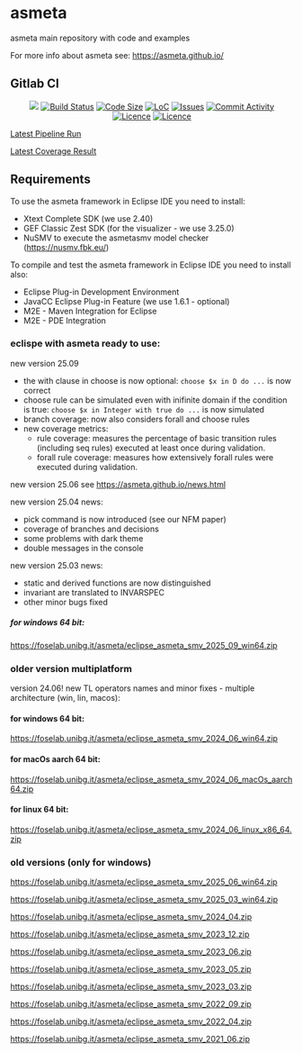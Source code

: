 # asmeta
asmeta main repository with code and examples

For more info about asmeta see: https://asmeta.github.io/

## Gitlab CI
<p align="center">
	<a href="https://gitlab.com/garganti/asmeta/-/pipelines/gitlab_ci/latest" alt="Pipeline Status">
        <img src="https://gitlab.com/garganti/asmeta/badges/gitlab_ci/pipeline.svg" /></a>
    <a href="https://gitlab.com/garganti/asmeta/-/pipelines/gitlab_ci/latest">
        <img src="https://img.shields.io/gitlab/pipeline/garganti/asmeta" alt="Build Status"></a>
    <a href="https://github.com/asmeta/asmeta">
        <img src="https://img.shields.io/github/languages/code-size/asmeta/asmeta"
            alt="Code Size"></a>
    <a href="https://github.com/asmeta/asmeta">
        <img src="https://img.shields.io/tokei/lines/github/asmeta/asmeta"
            alt="LoC"></a>
    <a href="https://github.com/asmeta/asmeta/issues">
        <img src="https://img.shields.io/github/issues/asmeta/asmeta"
            alt="Issues"/></a>
	<a href="https://github.com/asmeta/asmeta/issues">
        <img src="https://img.shields.io/github/commit-activity/y/asmeta/asmeta"
            alt="Commit Activity"/></a>
	<a href="https://github.com/asmeta/asmeta/blob/master/LICENSE">
        <img src="https://img.shields.io/github/license/asmeta/asmeta"
            alt="Licence"/></a>
	<a href="https://github.com/asmeta/asmeta/graphs/contributors">
        <img src="https://img.shields.io/github/contributors/asmeta/asmeta"
            alt="Licence"/></a>
	
</p>

<a href="https://gitlab.com/garganti/asmeta/-/pipelines/gitlab_ci/latest" alt="Latest Pipeline"> Latest Pipeline Run </a>

<a href="https://gitlab.com/garganti/asmeta/-/jobs/artifacts/gitlab_ci/file/reports/coverage/report.aggregate/index.html?job=test-jdk8" alt="Latest Coverage"> Latest Coverage Result </a>

## Requirements
To use the asmeta framework in Eclipse IDE you need to install:

* Xtext Complete SDK (we use 2.40)
* GEF Classic Zest SDK (for the visualizer - we use 3.25.0)
* NuSMV to execute the asmetasmv model checker (https://nusmv.fbk.eu/)

To compile and test the asmeta framework in Eclipse IDE you need to install also:

* Eclipse Plug-in Development Environment
* JavaCC Eclipse Plug-in Feature (we use 1.6.1 - optional)
* M2E - Maven Integration for Eclipse
* M2E - PDE Integration
 
### eclispe with asmeta ready to use:

new version 25.09
 - the with clause in choose is now optional: `choose $x in D do ...` is now correct
 - choose rule can be simulated even with inifinite domain if the condition is true: `choose $x in Integer with true do ...` is now simulated
 - branch coverage: now also considers forall and choose rules  
 - new coverage metrics:
    - rule coverage: measures the percentage of basic transition rules (including seq rules) executed at least once during validation.
    - forall rule coverage: measures how extensively forall rules were executed during validation.

new version 25.06 see https://asmeta.github.io/news.html

new version 25.04 news:
 - pick command is now introduced (see our NFM paper)
 - coverage of branches and decisions
 - some problems with dark theme
 - double messages in the console

new version 25.03 news:
 - static and derived functions are now distinguished
 - invariant are translated to INVARSPEC
 - other minor bugs fixed

##### for windows 64 bit:
https://foselab.unibg.it/asmeta/eclipse_asmeta_smv_2025_09_win64.zip

### older version multiplatform
version 24.06! new TL operators names and minor fixes - multiple architecture (win, lin, macos):

#### for windows 64 bit:
https://foselab.unibg.it/asmeta/eclipse_asmeta_smv_2024_06_win64.zip
#### for macOs aarch 64 bit:
https://foselab.unibg.it/asmeta/eclipse_asmeta_smv_2024_06_macOs_aarch64.zip
#### for linux 64 bit:
https://foselab.unibg.it/asmeta/eclipse_asmeta_smv_2024_06_linux_x86_64.zip

### old versions (only for windows)

https://foselab.unibg.it/asmeta/eclipse_asmeta_smv_2025_06_win64.zip

https://foselab.unibg.it/asmeta/eclipse_asmeta_smv_2025_03_win64.zip

https://foselab.unibg.it/asmeta/eclipse_asmeta_smv_2024_04.zip

https://foselab.unibg.it/asmeta/eclipse_asmeta_smv_2023_12.zip

https://foselab.unibg.it/asmeta/eclipse_asmeta_smv_2023_06.zip

https://foselab.unibg.it/asmeta/eclipse_asmeta_smv_2023_05.zip

https://foselab.unibg.it/asmeta/eclipse_asmeta_smv_2023_03.zip

https://foselab.unibg.it/asmeta/eclipse_asmeta_smv_2022_09.zip

https://foselab.unibg.it/asmeta/eclipse_asmeta_smv_2022_04.zip

https://foselab.unibg.it/asmeta/eclipse_asmeta_smv_2021_06.zip




